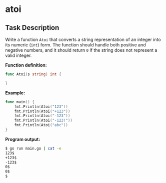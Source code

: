 # atoi

## Task Description

Write a function `Atoi` that converts a string representation of an integer into its numeric (`int`) form. The function should handle both positive and negative numbers, and it should return `0` if the string does not represent a valid integer.

**Function definition:**

```go
func Atoi(s string) int {

}
```

**Example:**

```go
func main() {
    fmt.Println(Atoi("123"))
    fmt.Println(Atoi("+123"))
    fmt.Println(Atoi("-123"))
    fmt.Println(Atoi("-123!"))
    fmt.Println(Atoi("abc"))
}
```

**Program output:**

```sh
$ go run main.go | cat -e
123$
+123$
-123$
0$
0$
$
```
